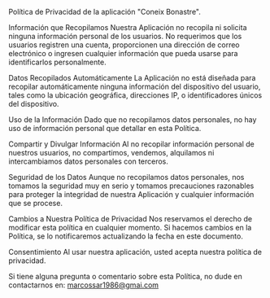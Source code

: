 Política de Privacidad de la aplicación "Coneix Bonastre".

Información que Recopilamos
Nuestra Aplicación no recopila ni solicita ninguna información personal de los usuarios. No requerimos que los usuarios registren una cuenta, proporcionen una dirección de correo electrónico o ingresen cualquier información que pueda usarse para identificarlos personalmente.

Datos Recopilados Automáticamente
La Aplicación no está diseñada para recopilar automáticamente ninguna información del dispositivo del usuario, tales como la ubicación geográfica, direcciones IP, o identificadores únicos del dispositivo.

Uso de la Información
Dado que no recopilamos datos personales, no hay uso de información personal que detallar en esta Política.

Compartir y Divulgar Información
Al no recopilar información personal de nuestros usuarios, no compartimos, vendemos, alquilamos ni intercambiamos datos personales con terceros.

Seguridad de los Datos
Aunque no recopilamos datos personales, nos tomamos la seguridad muy en serio y tomamos precauciones razonables para proteger la integridad de nuestra Aplicación y cualquier información que se procese.

Cambios a Nuestra Política de Privacidad
Nos reservamos el derecho de modificar esta política en cualquier momento. Si hacemos cambios en la Política, se lo notificaremos actualizando la fecha en este documento.

Consentimiento
Al usar nuestra aplicación, usted acepta nuestra política de privacidad.

Si tiene alguna pregunta o comentario sobre esta Política, no dude en contactarnos en: marcossar1986@gmai.com
